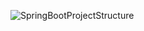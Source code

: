 ![SpringBootProjectStructure](https://github.com/user-attachments/assets/0a9fef10-1e73-41df-af75-8969f2d8f108)
